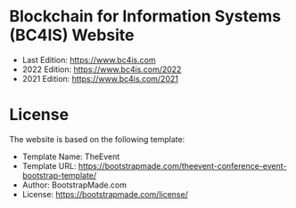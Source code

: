 # Blockchain for Information Systems (BC4IS) Website
* Last Edition: https://www.bc4is.com
* 2022 Edition: https://www.bc4is.com/2022
* 2021 Edition: https://www.bc4is.com/2021

# License
The website is based on the following template:
* Template Name: TheEvent
* Template URL: https://bootstrapmade.com/theevent-conference-event-bootstrap-template/
* Author: BootstrapMade.com
* License: https://bootstrapmade.com/license/
